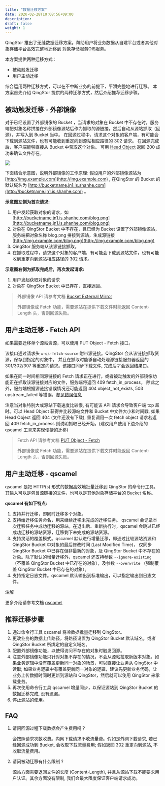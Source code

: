 ```yaml
---
title: "数据迁移方案"
date: 2020-02-28T10:08:56+09:00
description:
draft: false
weight: 1
---
```



QingStor 推出了无缝数据迁移方案，帮助用户将业务数据从自建平台或者其他对象存储平台高效完整地迁移到 对象存储服务OIS服务。

本方案提供两种迁移方式：

- 被动触发迁移
- 用户主动迁移

综合运用两种迁移方式，可以在不中断业务的前提下，平滑完整地进行迁移。 本方案首先介绍 QingStor 提供的两种迁移方式，然后介绍推荐迁移步骤。

## 被动触发迁移 - 外部镜像

对于已经设置了外部镜像的 Bucket ，当请求的对象在 Bucket 中不存在时，服务端把对象名称拼接在外部镜像源站后作为抓取的源链接，然后自动从源站抓取（回源），并写入到 Bucket 当中。 在回源过程中，请求这个对象的客户端，有可能会下载到源站文件，也有可能收到重定向到源站相应路径的 302 请求。 在回源完成后，客户端能够直接从 Bucket 中获取这个对象。 可用 [Head Object](/storage/object-storage/api/object/head/) 返回 200 成功来确认文件存在。

![](bucket_external_mirror_diagram.png)


下面结合示意图，说明外部镜像的工作原理: 假设用户的外部镜像源站为 [http://img.example.com](http://img.example.com) , 在QingStor 的 Bucket 的默认域名为 [http://bucketname.jn1.is.shanhe.com](http://bucketname.jn1.is.shanhe.com) 。

**示意图左侧为首次请求:**

1. 用户发起获取对象的请求，如 [http://bucketname.jn1.is.shanhe.com/blog.png](http://bucketname.jn1.is.shanhe.com/blog.png)
1. 对象在 QingStor Bucket 中不存在，且已经为 Bucket 设置了外部镜像源站，服务端把对象名称 blog.png 拼接到源站，生成源链接 [http://img.example.com/blog.png](http://img.example.com/blog.png)
1. QingStor 服务端从该源链接抓取。
1. 在抓取过程中，请求这个对象的客户端，有可能会下载到源站文件，也有可能收到重定向到源站相应路径的 302 请求。

**示意图右侧为抓取完成后，再次发起请求:**

1. 用户发起获取对象的请求
1. 对象在 QingStor Bucket 中已存在，直接返回。

> 外部镜像 API 请参考文档 [Bucket External Mirror](https://docs.shanhe.com/qingstor/api/bucket/external_mirror/index.html)
>
> 外部镜像或 Fetch 功能，需要源站在提供下载文件时能返回 Content-Length 头，否则回源失败。

## 用户主动迁移 - Fetch API

如果需要迁移单个源站资源，可以使用 PUT Object - Fetch 接口。

该接口通过请求头 `x-qs-fetch-source` 附带源链接。QingStor 会从该链接抓取资源，保存到指定的对象中， 并且在抓取时能够自动处理源链接服务器返回的 301/302/307 等重定向请求。该接口同步下载文件, 完成后才会返回结果口。

如果在同一时间相同源链接的 Fetch 请求正在进行，或者被动触发的外部镜像功能正在抓取该源链接对应的文件，服务端将返回 409 fetch_in_process。 除此之外，服务端根据源链接错误情况还可能返回 404 object_not_exists, 503 upstream_failed 等错误，[参见错误信息](/storage/object-storage/api/error_code/)

注意当对象特别大或源站下载速度比较慢, 有可能该 API 请求会导致客户端 tcp 超时。可以 Head Object 获得并比较源站文件和 Bucket 中文件大小和时间戳, 如果 Head Object 返回 404 (文件还没有下载), 重复调用一次 fetch object 请求若返回 409 fetch_in_process 则说明抓取已经开始。(建议用户使用下边介绍的 qscamel 工具来实现便捷的迁移)

> Fetch API 请参考文档 [PUT Object - Fetch](/storage/object-storage/api/object/fetch)
>
> 外部镜像或 Fetch 功能，需要源站在提供下载文件时能返回 Content-Length 头，否则回源失败。

## 用户主动迁移 - qscamel

qscamel 是把 HTTP(s) 形式的数据高效地批量迁移到 QingStor 的命令行工具。其输入可以是包含源链接的文件，也可以是其他对象存储平台的 Bucket 名称。

**qscamel 有如下特点:**

1. 支持并行迁移，即同时迁移多个对象。
1. 支持给迁移任务命名，用来继续迁移未完成的迁移任务。 qscamel 会记录本次迁移任务中成功迁移的源站。在退出后、重新执行时，qscamel 会跳过已经成功迁移的源站资源，迁移剩下未完成的源站资源。
1. 支持灵活的覆盖模式。qscamel 默认进行增量迁移，即通过比较源站资源和 QingStor Bucket 中对象的最后修改时间 (Last Modified Time)， 仅同步 QingStor Bucket 中已存在但非最新的对象，及 QingStor Bucket 中不存在的对象。除了默认的增量迁移外，qscamel 还支持参数 `--ignore-existing` （不覆盖 QingStor Bucket 中已存在的对象），及参数 `--overwrite` （强制覆盖 QingStor Bucket 中已存在的对象）。
1. 支持指定日志文件。qscamel 默认输出到标准输出，可以指定输出到日志文件。

注解

更多介绍请参考文档 [qscamel](/storage/object-storage/manual/developer-tools/qscamel/)

## 推荐迁移步骤

1. 通过命令行工具 qscamel 将冷数据批量迁移到 QingStor。
1. 更改业务的数据上传路径，将路径设置为 QingStor Bucket 默认域名，或者 QingStor Bucket 所绑定的自定义域名。
1. 配置外部镜像功能，以使得访问不存在的对象时触发回源。
1. 注意外部镜像功能只针对对象不存在的情况，不会从源站拉取新版本对象。如果业务逻辑中没有覆盖更新同一对象的场景，可以直接让业务从 QingStor 中读取; 如果业务逻辑中有覆盖更新同一对象的逻辑，建议先更新业务代码，让业务上传数据时同时更新到源站和 QingStor，然后就可以使用 QingStor 来承载业务。
1. 再次使用命令行工具 qscamel 增量同步，以保证源站到 QingStor Bucket 的 数据迁移完成, 没有遗漏。
1. 停止源站的使用。

## FAQ

1. 请问回源过程下载数据会产生费用吗？

	会按照请求次数收费。内网下载请求不收流量费。假如是外网下载请求, 若已经回源成功到 Bucket, 会收取下载流量费用; 假如返回 302 重定向到源站, 不收取流量费用。

1. 请问被动迁移有什么限制 ?

	源站方面需要返回文件的长度 (Content-Length), 并且从源站下载不能要求用户认证。其余方面没有限制, 我们会最大限度保证客户端请求成功。


